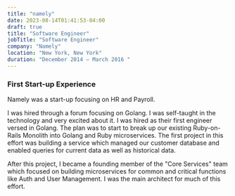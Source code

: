 ```yaml
---
title: "namely"
date: 2023-08-14T01:41:53-04:00
draft: true
title: "Software Engineer"
jobTitle: "Software Engineer"
company: "Namely"
location: "New York, New York"
duration: "December 2014 – March 2016 "
---
```


### First Start-up Experience

Namely was a start-up focusing on HR and Payroll.

I was hired through a forum focusing on Golang. I was self-taught in the technology and very excited about it. I was hired as their first engineer versed in Golang. The plan was to start to break up our existing Ruby-on-Rails Monolith into Golang and Ruby microservices. The first project in this effort was building a service which managed our customer database and enabled queries for current data as well as historical data.

After this project, I became a founding member of the "Core Services" team which focused on building microservices for common and critical functions like Auth and User Management. I was the main architect for much of this effort.
